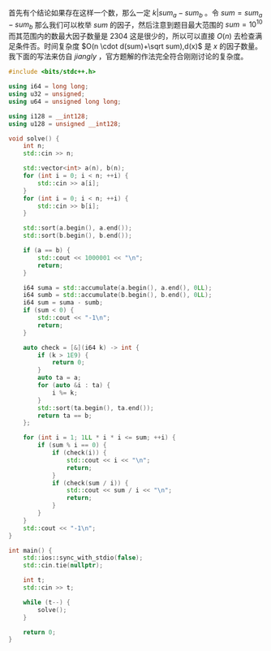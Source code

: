 首先有个结论如果存在这样一个数，那么一定 $k|sum_a - sum_b$ 。令 $sum = sum_a - sum_b$ 那么我们可以枚举 $sum$ 的因子，然后注意到题目最大范围的 $sum = 10^{10}$ 而其范围内的数最大因子数量是 $2304$ 这是很少的，所以可以直接 $O(n)$ 去检查满足条件否。时间复杂度 $O(n \cdot  d(sum)+\sqrt sum),d(x)$ 是 $x$ 的因子数量。我下面的写法来仿自 $jiangly$ ，官方题解的作法完全符合刚刚讨论的复杂度。 

```cpp 
#include <bits/stdc++.h>

using i64 = long long;
using u32 = unsigned;
using u64 = unsigned long long;

using i128 = __int128;
using u128 = unsigned __int128;

void solve() {
    int n;
    std::cin >> n;

    std::vector<int> a(n), b(n);
    for (int i = 0; i < n; ++i) {
        std::cin >> a[i];
    }
    for (int i = 0; i < n; ++i) {
        std::cin >> b[i];
    }

    std::sort(a.begin(), a.end());
    std::sort(b.begin(), b.end());

    if (a == b) {
        std::cout << 1000001 << "\n";
        return;
    }

    i64 suma = std::accumulate(a.begin(), a.end(), 0LL);
    i64 sumb = std::accumulate(b.begin(), b.end(), 0LL);
    i64 sum = suma - sumb;
    if (sum < 0) {
        std::cout << "-1\n";
        return;
    }

    auto check = [&](i64 k) -> int {
        if (k > 1E9) {
            return 0;
        }
        auto ta = a;
        for (auto &i : ta) {
            i %= k;
        }
        std::sort(ta.begin(), ta.end());
        return ta == b;
    };

    for (int i = 1; 1LL * i * i <= sum; ++i) {
        if (sum % i == 0) {
            if (check(i)) {
                std::cout << i << "\n";
                return;
            }
            if (check(sum / i)) {
                std::cout << sum / i << "\n";
                return;
            }
        }
    }
    std::cout << "-1\n";
}

int main() {
    std::ios::sync_with_stdio(false);
    std::cin.tie(nullptr);

    int t;
    std::cin >> t;

    while (t--) {
        solve();
    }

    return 0;
}
```

